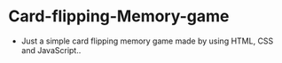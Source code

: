﻿# Card-flipping-Memory-game
- Just a simple card flipping memory game made by using HTML, CSS and JavaScript..
